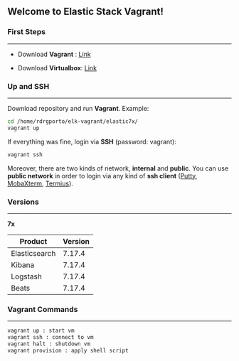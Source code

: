 ## Welcome to Elastic Stack Vagrant!

### First Steps
------

- Download **Vagrant** : [Link](https://www.vagrantup.com/downloads.html)

- Download **Virtualbox**: [Link](https://www.virtualbox.org/wiki/Downloads)

### Up and SSH
------

Download repository and run **Vagrant**. Example:

```bash
cd /home/rdrgporto/elk-vagrant/elastic7x/
vagrant up
```

If everything was fine, login via **SSH** (password: vagrant):

```bash
vagrant ssh
```

Moreover, there are two kinds of network, **internal** and **public**. You can use **public network** in order to login via any kind of **ssh client** ([Putty](https://www.putty.org/), [MobaXterm](https://mobaxterm.mobatek.net/), [Termius](https://www.termius.com/)).

### Versions
------

**7x**

| Product       | Version |
| ------------- | ------- |
| Elasticsearch | 7.17.4  |
| Kibana        | 7.17.4  |
| Logstash      | 7.17.4  |
| Beats         | 7.17.4  |

### Vagrant Commands
------

```bash
vagrant up : start vm
vagrant ssh : connect to vm
vagrant halt : shutdown vm
vagrant provision : apply shell script
```
